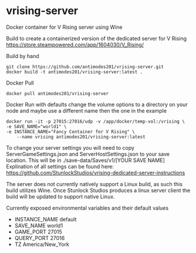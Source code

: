 # vrising-server
Docker container for V Rising server using Wine

Build to create a containerized version of the dedicated server for V Rising
https://store.steampowered.com/app/1604030/V_Rising/
 
 
Build by hand
```
git clone https://github.com/antimodes201/vrising-server.git
docker build -t antimodes201/vrising-server:latest .
``` 
 
Docker Pull
```
docker pull antimodes201/vrising-server
```
 
Docker Run with defaults 
change the volume options to a directory on your node and maybe use a different name then the one in the example
 
```
docker run -it -p 27015:27016/udp -v /app/docker/temp-vol:/vrising \
-e SAVE_NAME="world1" \
-e INSTANCE_NAME="Fancy Container for V Rising" \
	--name vrising antimodes201/vrising-server:latest
```
 
To change your server settings you will need to copy ServerGameSettings.json and ServerHostSettings.json to your save location.  This will be in ./save-data/Saves/v1/[YOUR SAVE NAME]   
Explination of all settings can be found here: https://github.com/StunlockStudios/vrising-dedicated-server-instructions
 
The server does not currently natively support a Linux build, as such this build utilizes Wine.  Once Stunlock Studios produces a linux server client the build will be updated to support native Linux.
 
Currently exposed environmental variables and their default values
- INSTANCE_NAME default
- SAVE_NAME world1
- GAME_PORT 27015
- QUERY_PORT 27016
- TZ America/New_York
